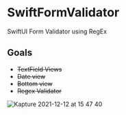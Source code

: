 # SwiftFormValidator
SwiftUI Form Validator using RegEx

## Goals
* ~~TextField Views~~
* ~~Date view~~
* ~~Bottom view~~
* ~~Regex Validator~~

![Kapture 2021-12-12 at 15 47 40](https://user-images.githubusercontent.com/45797576/145703271-a52fdbf0-f9b6-454b-86d5-dbcefb5a7e11.gif)
